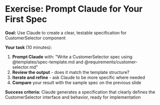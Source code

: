 # Exercise: Prompt Claude for Your First Spec

**Goal:** Use Claude to create a clear, testable specification for CustomerSelector component

<v-clicks>

**Your task** (10 minutes):
1. **Prompt Claude** with: "Write a CustomerSelector spec using @templates/spec-template.md and @requirements/customer-selector.md"
2. **Review the output** - does it match the template structure?
3. **Iterate and refine** - ask Claude to be more specific where needed
4. **Compare** your result with the sample spec on the previous slide

</v-clicks>

<v-click>

**Success criteria:** Claude generates a specification that clearly defines the CustomerSelector interface and behavior, ready for implementation

</v-click>